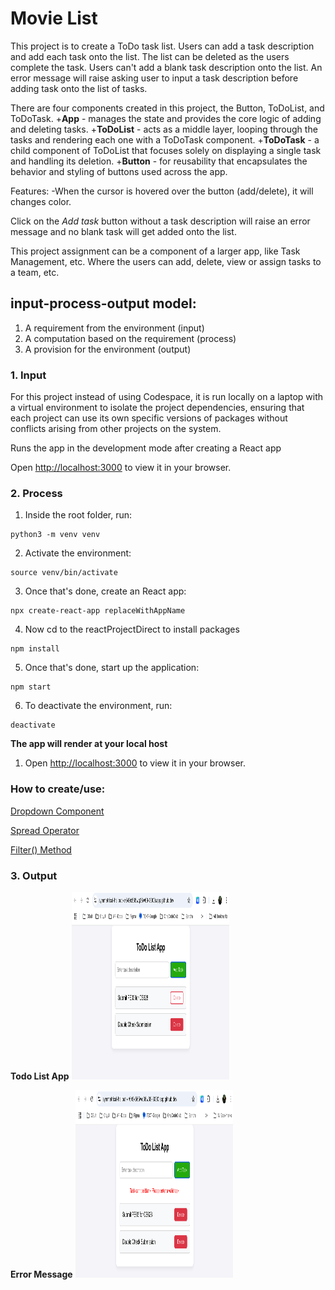# Movie List

This project is to create a ToDo task list. Users can add a task description and add each task onto the list.  The list can be deleted as the users complete the task. Users can't add a blank task description onto the list. An error message will raise asking user to input a task description before adding task onto the list of tasks. 

There are four components created in this project, the Button, ToDoList, and ToDoTask. 
+**App** - manages the state and provides the core logic of adding and deleting tasks. 
+**ToDoList** - acts as a middle layer, looping through the tasks and rendering each one with a ToDoTask component.
+**ToDoTask** - a child component of ToDoList that focuses solely on displaying a single task and handling its deletion.
+**Button** - for reusability that encapsulates the behavior and styling of buttons used across the app.


Features:
-When the cursor is hovered over the button (add/delete), it will changes color.  

Click on the _Add task_ button without a task description will raise an error message and no blank task will get added onto the list. 

This project assignment can be a component of a larger app, like Task Management, etc. Where the users can add, delete, view or assign tasks to a team, etc. 

## input-process-output model:
1. A requirement from the environment (input)
2. A computation based on the requirement (process)
3. A provision for the environment (output)

### 1. Input
For this project instead of using Codespace, it is run locally on a laptop with a virtual environment to isolate the project dependencies, ensuring that each project can use its own specific versions of packages without conflicts arising from other projects on the system.

Runs the app in the development mode after creating a React app

Open [http://localhost:3000](http://localhost:3000) to view it in your browser.


### 2. Process
1. Inside the root folder, run: 
```
python3 -m venv venv
```
2. Activate the environment:
```
source venv/bin/activate
```
3. Once that's done, create an React app: 
```
npx create-react-app replaceWithAppName
```
4. Now cd to the reactProjectDirect to install packages
```
npm install 
```
5. Once that's done, start up the application:
```
npm start 
```
6. To deactivate the environment, run:
```
deactivate 
```

**The app will render at your local host**
1. Open [http://localhost:3000](http://localhost:3000) to view it in your browser. 

### How to create/use:
[Dropdown Component](https://www.freecodecamp.org/news/build-a-dynamic-dropdown-component/)

[Spread Operator](https://developer.mozilla.org/en-US/docs/Web/JavaScript/Reference/Operators/Spread_syntax)

[Filter() Method](https://developer.mozilla.org/en-US/docs/Web/JavaScript/Reference/Global_Objects/Array/filter)

### 3. Output
**Todo List App**
<img src="../public/todo_list.png" alt="resume" width="252" height="300">

**Error Message**
<img src="../public/error_msg.png" alt="resume" width="252" height="300">

